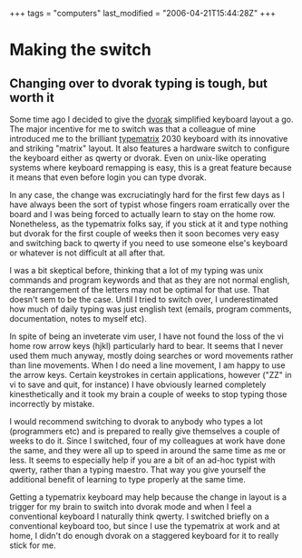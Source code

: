 +++
tags = "computers"
last_modified = "2006-04-21T15:44:28Z"
+++
# Making the switch

## Changing over to dvorak typing is tough, but worth it

Some time ago I decided to give the [dvorak][5] simplified keyboard
layout a go. The major incentive for me to switch was that a colleague
of mine introduced me to the brilliant [typematrix][6] 2030 keyboard with
its innovative and striking "matrix" layout. It also features a
hardware switch to configure the keyboard either as qwerty or dvorak.
Even on unix-like operating systems where keyboard remapping is easy,
this is a great feature because it means that even before login you can
type dvorak.

In any case, the change was excruciatingly hard for the first few days
as I have always been the sort of typist whose fingers roam erratically
over the board and I was being forced to actually learn to stay on the
home row. Nonetheless, as the typematrix folks say, if you stick at it
and type nothing but dvorak for the first couple of weeks then it soon
becomes very easy and switching back to qwerty if you need to use
someone else's keyboard or whatever is not difficult at all after that.

I was a bit skeptical before, thinking that a lot of my typing was unix
commands and program keywords and that as they are not normal english,
the rearrangement of the letters may not be optimal for that use. That
doesn't sem to be the case. Until I tried to switch over, I
underestimated how much of daily typing was just english text (emails,
program comments, documentation, notes to myself etc).

In spite of being an inveterate vim user, I have not found the loss of
the vi home row arrow keys (hjkl) particularly hard to bear. It seems
that I never used them much anyway, mostly doing searches or word
movements rather than line movements. When I do need a line movement, I
am happy to use the arrow keys. Certain keystrokes in certain
applications, however ("ZZ" in vi to save and quit, for instance) I
have obviously learned completely kinesthetically and it took my brain
a couple of weeks to stop typing those incorrectly by mistake.

I would recommend switching to dvorak to anybody who types a lot
(programmers etc) and is prepared to really give themselves a couple of
weeks to do it. Since I switched, four of my colleagues at work have
done the same, and they were all up to speed in around the same time as
me or less. It seems to especially help if you are a bit of an ad-hoc
typist with qwerty, rather than a typing maestro. That way you give
yourself the additional benefit of learning to type properly at the
same time.

Getting a typematrix keyboard may help because the change in layout is
a trigger for my brain to switch into dvorak mode and when I feel a
conventional keyboard I naturally think qwerty. I switched briefly on a
conventional keyboard too, but since I use the typematrix at work and
at home, I didn't do enough dvorak on a staggered keyboard for it to
really stick for me.

[1]: http://www.uncarved.com/articles/dvorak
[2]: http://www.uncarved.com/
[3]: http://www.uncarved.com/articles/contact
[4]: http://www.uncarved.com/login/
[5]: http://en.wikipedia.org/wiki/Dvorak_Simplified_Keyboard
[6]: http://www.typematrix.com/
[7]: http://www.uncarved.com/tags/computers
[8]: mailto:sean@uncarved.com
[9]: http://creativecommons.org/licenses/by-sa/4.0/
